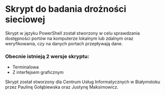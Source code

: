 # Skrypt do badania drożności sieciowej
Skrypt w języku PowerShell został stworzony w celu sprawdzania dostępności portów na komputerze lokalnym lub zdalnym oraz weryfikowania, czy na danych portach przepływają dane.

### Obecnie istnieją 2 wersje skryptu: 
* Terminalowa
* Z interfejsem graficznym

Skrypt został stworzony dla Centrum Usług Informatycznych w Białymstoku przez Paulinę Gołąbiewska oraz Justynę Maksimowicz.
